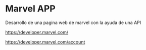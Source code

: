 # Marvel APP
Desarrollo de una pagina web de marvel con la ayuda de una API

https://developer.marvel.com/

https://developer.marvel.com/account
